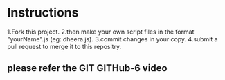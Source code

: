 # Instructions
 1.Fork this project. 
 2.then make your own script files in the format "yourName".js (eg: dheera.js).
 3.commit changes in your copy.
 4.submit a pull request to merge it to this repositry.

## please refer the GIT GITHub-6 video
